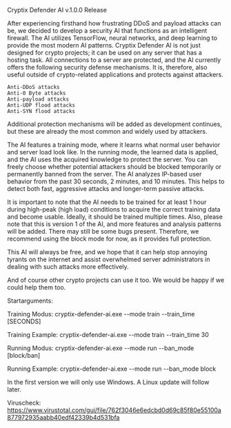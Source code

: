 Cryptix Defender AI v.1.0.0 Release

After experiencing firsthand how frustrating DDoS and payload attacks can be, we decided to develop a security AI that functions as an intelligent firewall. The AI utilizes TensorFlow, neural networks, and deep learning to provide the most modern AI patterns. Cryptix Defender AI is not just designed for crypto projects; it can be used on any server that has a hosting task. All connections to a server are protected, and the AI currently offers the following security defense mechanisms. It is, therefore, also useful outside of crypto-related applications and protects against attackers.

    Anti-DDoS attacks
    Anti-0 Byte attacks
    Anti-payload attacks
    Anti-UDP flood attacks
    Anti-SYN flood attacks

Additional protection mechanisms will be added as development continues, but these are already the most common and widely used by attackers.

The AI features a training mode, where it learns what normal user behavior and server load look like. In the running mode, the learned data is applied, and the AI uses the acquired knowledge to protect the server. You can freely choose whether potential attackers should be blocked temporarily or permanently banned from the server. The AI analyzes IP-based user behavior from the past 30 seconds, 2 minutes, and 10 minutes. This helps to detect both fast, aggressive attacks and longer-term passive attacks.

It is important to note that the AI needs to be trained for at least 1 hour during high-peak (high load) conditions to acquire the correct training data and become usable. Ideally, it should be trained multiple times. Also, please note that this is version 1 of the AI, and more features and analysis patterns will be added. There may still be some bugs present. Therefore, we recommend using the block mode for now, as it provides full protection.

This AI will always be free, and we hope that it can help stop annoying tyrants on the internet and assist overwhelmed server administrators in dealing with such attacks more effectively.

And of course other crypto projects can use it too. We would be happy if we could help them too.

Startarguments:

Training Modus:
cryptix-defender-ai.exe --mode train --train_time [SECONDS]

Training Example:
cryptix-defender-ai.exe --mode train --train_time 30


Running Modus:
cryptix-defender-ai.exe --mode run --ban_mode [block/ban]

Running Example:
cryptix-defender-ai.exe --mode run --ban_mode block

In the first version we will only use Windows. A Linux update will follow later.


Viruscheck:
https://www.virustotal.com/gui/file/762f3046e6edcbd0d69c85f80e55100a877972935aabb40edf42339b4d531bfa
